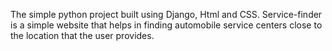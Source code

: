 The simple python project built using Django, Html and CSS. 
Service-finder is a simple website that helps in finding automobile service centers close to the location that the user provides.
